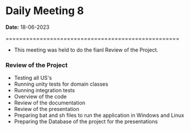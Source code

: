 # Daily Meeting 8

**Date:** 18-06-2023

===================================================

* This meeting was held to do the fianl Review of the Project.

### Review of the Project

* Testing all US's
* Running unity tests for domain classes
* Running integration tests
* Overview of the code
* Review of the documentation
* Review of the presentation
* Preparing bat and sh files to run the application in Windows and Linux
* Preparing the Database of the project for the presentations